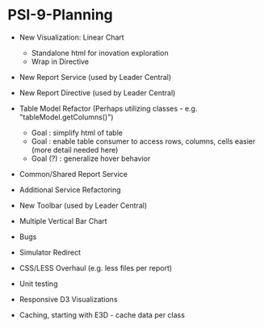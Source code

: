 # PSI-9-Planning

- New Visualization: Linear Chart
  * Standalone html for inovation exploration
  * Wrap in Directive
  
- New Report Service (used by Leader Central)
- New Report Directive (used by Leader Central)

- Table Model Refactor (Perhaps utilizing classes - e.g. "tableModel.getColumns()")
  * Goal : simplify html of table
  * Goal : enable table consumer to access rows, columns, cells easier (more detail needed here)
  * Goal (?) : generalize hover behavior
  
- Common/Shared Report Service
- Additional Service Refactoring
- New Toolbar (used by Leader Central)
- Multiple Vertical Bar Chart
- Bugs
- Simulator Redirect
- CSS/LESS Overhaul (e.g. less files per report)
- Unit testing
- Responsive D3 Visualizations
- Caching, starting with E3D - cache data per class
